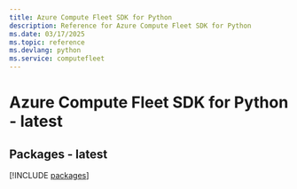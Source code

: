 ```yaml
---
title: Azure Compute Fleet SDK for Python
description: Reference for Azure Compute Fleet SDK for Python
ms.date: 03/17/2025
ms.topic: reference
ms.devlang: python
ms.service: computefleet
---
```

# Azure Compute Fleet SDK for Python - latest
## Packages - latest
[!INCLUDE [packages](compute-fleet-index.md)]